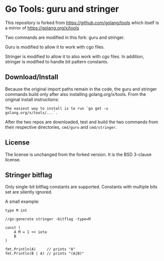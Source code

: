 # Go Tools: guru and stringer

This repository is forked from https://github.com/golang/tools which itself is a
mirror of https://golang.org/x/tools

Two commands are modified in this fork: guru and stringer.

Guru is modified to allow it to work with cgo files.

Stringer is modified to allow it to also work with cgo files.
In addition, stringer is modified to handle bit pattern constants.

## Download/Install

Because the original import paths remain in
the code, the guru and stringer commands build only after also
installing golang.org/x/tools. From the original install instructions:

    The easiest way to install is to run `go get -u golang.org/x/tools/...`.

After the two repos are downloaded, test and build the two commands
from their respective directories, `cmd/guru` and `cmd/stringer`.

## License

The license is unchanged from the forked version. It is the BSD 3-clause license.

## Stringer bitflag

Only single-bit bitflag constants are supported. Constants with multiple bits
set are silently ignored.

A small example:

```
type M int

//go:generate stringer -bitflag -type=M

const (
	A M = 1 << iota
	B
)

fmt.Println(A)     // prints "A"
fmt.Println(B | A) // prints "(A|B)"
```
